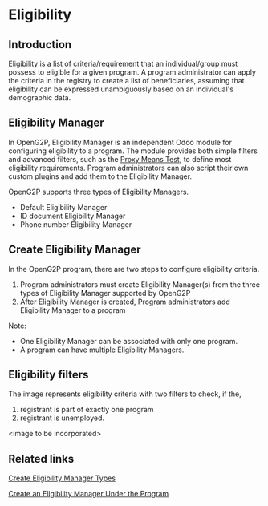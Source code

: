 # Eligibility

## Introduction

Eligibility is a list of criteria/requirement that an individual/group must possess to eligible for a given program. A program administrator can apply the criteria in the registry to create a list of beneficiaries, assuming that eligibility can be expressed unambiguously based on an individual's demographic data.

## Eligibility Manager

In OpenG2P, Eligibility Manager is an independent Odoo module for configuring eligibility to a program. The module provides both simple filters and advanced filters, such as the [Proxy Means Test](proxy-means-test.md), to define most eligibility requirements. Program administrators can also script their own custom plugins and add them to the Eligibility Manager.

OpenG2P supports three types of Eligibility Managers.

* Default Eligibility Manager
* ID document Eligibility Manager
* Phone number Eligibility Manager

## Create Eligibility Manager

In the OpenG2P program, there are two steps to configure eligibility criteria.&#x20;

1. Program administrators must create Eligibility Manager(s) from the three types of Eligibility Manager supported by OpenG2P
2. After Eligibility Manager is created, Program administrators add Eligibility Manager to a program

Note:

* One Eligibility Manager can be associated with only one program.
* A program can have multiple Eligibility Managers.

## Eligibility filters

The image represents eligibility criteria with two filters to check, if the,

1. registrant is part of exactly one program
2. registrant is unemployed.

\<image to be incorporated>

## Related links

[Create Eligibility Manager Types](../../guides/user-guides/create-eligibility-manager-1/)

[Create an Eligibility Manager Under the Program](../../guides/user-guides/create-eligibility-manager-1/)
